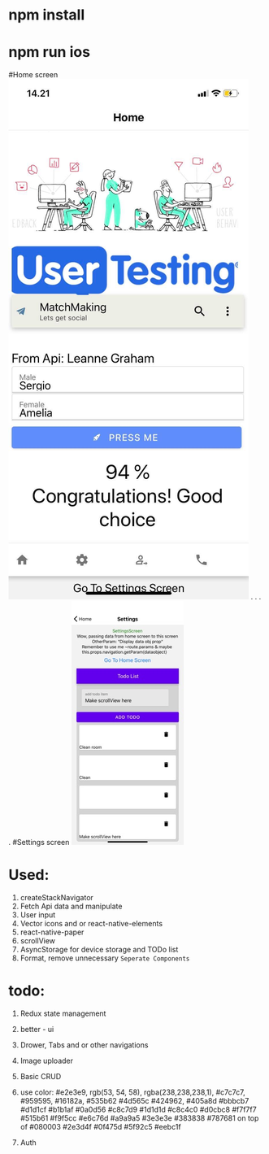 # npm install
# npm run ios

#Home screen
![home screen](https://github.com/oceankrish76/react-native/blob/master/img/homscreen.jpg?raw=true)
.
.
.
.
#Settings screen
![settings screen](https://github.com/oceankrish76/react-native/blob/master/img/settingsscreen.jpg?raw=true)

# Used:
1. createStackNavigator
2. Fetch Api data and manipulate
3. User input
4. Vector icons and or react-native-elements
5. react-native-paper
5. scrollView
6. AsyncStorage for device storage and TODo list
0. Format, remove unnecessary `Seperate Components`


# todo:
1. Redux state management
2. better - ui
3. Drower, Tabs and or other navigations
4. Image uploader
5. Basic CRUD
6. use color: #e2e3e9, rgb(53, 54, 58), rgba(238,238,238,1), #c7c7c7, #959595, #16182a, #535b62 #4d565c #424962, #405a8d #bbbcb7 #d1d1cf #b1b1af #0a0d56 #c8c7d9 #1d1d1d #c8c4c0 #d0cbc8 #f7f7f7 #515b61 #f9f5cc #e6c76d #a9a9a5 #3e3e3e #383838 #787681 on top of #080003 #2e3d4f #0f475d #5f92c5 #eebc1f 

8. Auth
